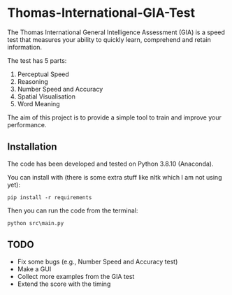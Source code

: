 # Thomas-International-GIA-Test 

The Thomas International General Intelligence Assessment (GIA) is a speed test that measures your ability to quickly learn, comprehend and retain information.

The test has 5 parts:

1. Perceptual Speed
2. Reasoning
3. Number Speed and Accuracy
4. Spatial Visualisation
5. Word Meaning

The aim of this project is to provide a simple tool to train and improve your performance.

## Installation

The code has been developed and tested on Python 3.8.10 (Anaconda).

You can install with (there is some extra stuff like nltk which I am not using yet):
```
pip install -r requirements
```

Then you can run the code from the terminal:
```
python src\main.py
```

## TODO
- Fix some bugs (e.g., Number Speed and Accuracy test)
- Make a GUI
- Collect more examples from the GIA test
- Extend the score with the timing
